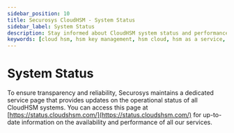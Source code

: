```yaml
---
sidebar_position: 10
title: Securosys CloudHSM - System Status
sidebar_label: System Status
description: Stay informed about CloudHSM system status and performance. Visit https://status.cloudshsm.com/ for real-time updates on availability and operations.
keywords: [cloud hsm, hsm key management, hsm cloud, hsm as a service, cloud based hsm, hsm digital signature, hsm services, hsm service, what is cloud hsm, hsm signing, hsm pki, hsm encryption, code signing hsm, hsm key, code signing service, hsm code signing, cloud code signing, cloud encryption key management, cloud hardware security module, cloudhsm vs kms, code signing certificate, key management hsm, microsoft encryption key management, hsm aws, document signing services, code signing, hsm providers, code signing as a service, aws cloudhsm documentation, hsm pricing]
---
```


# System Status

To ensure transparency and reliability, Securosys maintains a dedicated service page that provides updates on the operational status of all CloudHSM systems. You can access this page at [https://status.cloudshsm.com/](https://status.cloudshsm.com/) for up-to-date information on the availability and performance of all our services.
